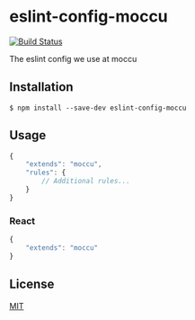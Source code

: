 # eslint-config-moccu

[![Build Status](https://travis-ci.org/moccu/eslint-config-moccu.svg?branch=master)](https://travis-ci.org/moccu/eslint-config-moccu)

The eslint config we use at moccu

## Installation

```
$ npm install --save-dev eslint-config-moccu
```

## Usage

```js
{
	"extends": "moccu",
	"rules": {
		// Additional rules...
	}
}
```

### React

```js
{
	"extends": "moccu"
}
```

## License

[MIT](./LICENSE)
